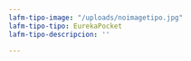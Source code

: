 ```yaml
---
lafm-tipo-image: "/uploads/noimagetipo.jpg"
lafm-tipo-tipo: EurekaPocket
lafm-tipo-descripcion: ''

---
```

